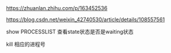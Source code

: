 

##
https://zhuanlan.zhihu.com/p/163452536

https://blog.csdn.net/weixin_42740530/article/details/108557561


show PROCESSLIST
查看state状态是否是waiting状态

kill 相应的进程号